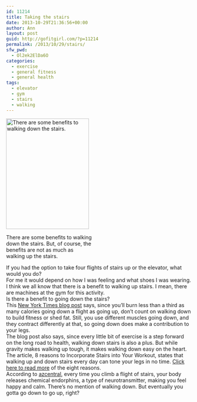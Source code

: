 ```yaml
---
id: 11214
title: Taking the stairs
date: 2013-10-29T21:36:56+00:00
author: Ann
layout: post
guid: http://gofitgirl.com/?p=11214
permalink: /2013/10/29/stairs/
sfw_pwd:
  - Ol2ek2ElDa6O
categories:
  - exercise
  - general fitness
  - general health
tags:
  - elevator
  - gym
  - stairs
  - walking
---
```

<div id="attachment_11376" style="width: 235px" class="wp-caption alignleft">
  <a href="http://gofitgirl.com/2013/10/stairs/stairs-copy-2-2/" rel="attachment wp-att-11376"><img class="size-medium wp-image-11376" alt="There are some benefits to walking down the stairs." src="http://gofitgirl.com/wp-content/uploads/2013/10/stairs-copy-21-225x300.jpg" width="225" height="300" /></a>
  
  <p class="wp-caption-text">
    There are some benefits to walking down the stairs. But, of course, the benefits are not as much as walking up the stairs.
  </p>
</div>

  
If you had the option to take four flights of stairs up or the elevator, what would you do?  
For me it would depend on how I was feeling and what shoes I was wearing.  
I think we all know that there is a benefit to walking up stairs. I mean, there are machines at the gym for this activity.  
Is there a benefit to going down the stairs?  
This [New York Times blog post](http://consults.blogs.nytimes.com/2009/06/15/stairs-as-fitness-tool/?_r=0) says, since you’ll burn less than a third as many calories going down a flight as going up, don’t count on walking down to build fitness or shed fat. Still, you use different muscles going down, and they contract differently at that, so going down does make a contribution to your legs.  
The blog post also says, since every little bit of exercise is a step forward on the long road to health, walking down stairs is also a plus. But while gravity makes walking up tough, it makes walking down easy on the heart.  
The article, 8 reasons to Incorporate Stairs into Your Workout, states that walking up and down stairs every day can tone your legs in no time. [Click here to read more](http://www.3fatchicks.com/8-reasons-to-incorporate-stairs-into-your-workout/) of the eight reasons.  
According to [azcentral](http://healthyliving.azcentral.com/health-benefits-walking-up-stairs-8315.html), every time you climb a flight of stairs, your body releases chemical endorphins, a type of neurotransmitter, making you feel happy and calm. There&#8217;s no mention of walking down. But eventually you gotta go down to go up, right?